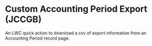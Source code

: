 # Custom Accounting Period Export (JCCGB)

An LWC quick action to download a csv of export information from an Accounting Period record page.